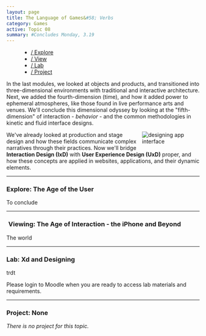 ```yaml
---
layout: page
title: The Language of Games&#58; Verbs
category: Games
active: Topic 08
summary: #Concludes Monday, 3.19
---
```


<!--<div class="container not-found" style="margin-top: 50px;">
  <div class="bounceInDown animated">
    <div class="fa-5x" style="margin-bottom: 50px;">
    <span class="fa-layers fa-fw" style="color: #E9475E">
      <i class="fas fa-certificate"></i>
      <span class="fa-layers-text fa-inverse" data-fa-transform="shrink-13.5 rotate--30" style="font-weight:900; line-height: 1.15em;">Coming Soon!</span>
    </span>
    </div>
  </div>
  <p>
    Sorry, we're not ready to move on yet.
  </p>
</div>-->

<menu id="sticky-navigation" class="sticky">
  <ul class="games">
    <a href="#top" class="scroll"><i class="fas fa-map-marker-alt nav-marker"></i></a>
    <li><a href="#section1" class="scroll">/ Explore</a></li>
    <li><a href="#section2" class="scroll">/ View</a></li>
    <li><a href="#section3" class="scroll">/ Lab</a></li>
    <li><a href="#section4" class="scroll">/ Project</a></li>
  </ul>
</menu>


In the last modules, we looked at objects and products, and transitioned into three-dimensional environments with traditional and interactive architecture. Next, we added the fourth-dimension (time), and how it added power to ephemeral atmospheres, like those found in live performance arts and venues. We'll conclude this dimensional odyssey by looking at the "fifth-dimension" of interaction - _behavior_ - and the common methodologies in kinetic and fluid interface designs.

<img src="./img/uxd-dimensions.svg" title="Designing Apps" alt="designing app interface" style="max-width: 150px; margin: 0 0 15px 15px; float: right;" />

We've already looked at production and stage design and how these fields communicate complex narratives through their practices. Now we'll bridge **Interaction Design (IxD)** with **User Experience Design (UxD)** proper, and how these concepts are applied in websites, applications, and their dynamic elements.


<hr>


<span class="anchor" id="section1"></span>
<div class="section">
  <h3><i class="fas fa-book material-marker"></i> Explore: The Age of the User</h3>
</div>

To conclude


<hr>


<span class="anchor" id="section2"></span>
<div class="section">
  <h3><i class="fas fa-video material-marker" style="margin-left: 5px;"></i> Viewing: The Age of Interaction - the iPhone and Beyond</h3>
</div>

The world


<hr>


<span class="anchor" id="section3"></span>
<div class="section">
  <h3><i class="fas fa-flask material-marker"></i> Lab: Xd and Designing</h3>
</div>

trdt
<br />

Please login to Moodle when you are ready to access lab materials and requirements.


<hr>


<span class="anchor" id="section4"></span>
<div class="section">
  <h3><i class="fas fa-paint-brush material-marker"></i> Project: None</h3>
</div>

<i>There is no project for this topic.</i>
